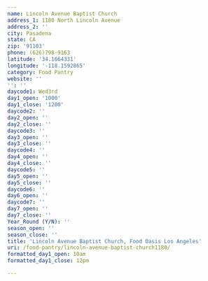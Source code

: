 ```yaml
---
name: Lincoln Avenue Baptist Church
address_1: 1180 North Lincoln Avenue
address_2: ''
city: Pasadena
state: CA
zip: '91103'
phone: (626)798-9163
latitude: '34.1664331'
longitude: '-118.1592865'
category: Food Pantry
website: ''
'': ''
daycode1: Wed3rd
day1_open: '1000'
day1_close: '1200'
daycode2: ''
day2_open: ''
day2_close: ''
daycode3: ''
day3_open: ''
day3_close: ''
daycode4: ''
day4_open: ''
day4_close: ''
daycode5: ''
day5_open: ''
day5_close: ''
daycode6: ''
day6_open: ''
daycode7: ''
day7_open: ''
day7_close: ''
Year_Round (Y/N): ''
season_open: ''
season_close: ''
title: 'Lincoln Avenue Baptist Church, Food Oasis Los Angeles'
uri: /food-pantry/lincoln-avenue-baptist-church1180/
formatted_day1_open: 10am
formatted_day1_close: 12pm

---
```

